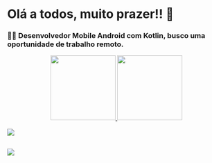 # Olá a todos, muito prazer!! 🍃
### 👨‍💻 Desenvolvedor Mobile Android com Kotlin, busco uma oportunidade de trabalho remoto.

<div align="center">
  <a href="https://github.com/cristianbragaa">
    <img height="150em" src="https://github-readme-stats.vercel.app/api?username=cristianbragaa&show_icons=true&theme=holi&include_all_commits=true&count_private=true"/>
  <img height="150em" src="https://github-readme-stats.vercel.app/api/top-langs/?username=cristianbragaa&layout=compact&langs_count=7&theme=holi"/>
</div>
<div style="display: inline_block"><br>
  <img src="https://skillicons.dev/icons?i=androidstudio,kotlin,postman" />
</div>

##

<div>
  <a href="https://www.linkedin.com/in/cristianbragadev/" target="_blank">
    <img src="https://img.shields.io/badge/-LinkedIn-%230077B5?style=for-the-badge&logo=linkedin&logoColor=white">
  </a>
</div>

